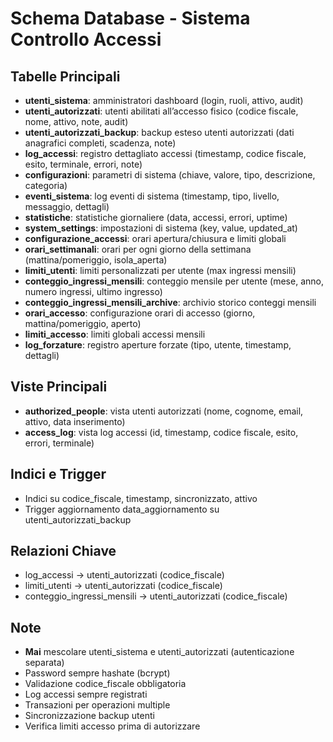# Schema Database - Sistema Controllo Accessi

## Tabelle Principali

- **utenti_sistema**: amministratori dashboard (login, ruoli, attivo, audit)
- **utenti_autorizzati**: utenti abilitati all’accesso fisico (codice fiscale, nome, attivo, note, audit)
- **utenti_autorizzati_backup**: backup esteso utenti autorizzati (dati anagrafici completi, scadenza, note)
- **log_accessi**: registro dettagliato accessi (timestamp, codice fiscale, esito, terminale, errori, note)
- **configurazioni**: parametri di sistema (chiave, valore, tipo, descrizione, categoria)
- **eventi_sistema**: log eventi di sistema (timestamp, tipo, livello, messaggio, dettagli)
- **statistiche**: statistiche giornaliere (data, accessi, errori, uptime)
- **system_settings**: impostazioni di sistema (key, value, updated_at)
- **configurazione_accessi**: orari apertura/chiusura e limiti globali
- **orari_settimanali**: orari per ogni giorno della settimana (mattina/pomeriggio, isola_aperta)
- **limiti_utenti**: limiti personalizzati per utente (max ingressi mensili)
- **conteggio_ingressi_mensili**: conteggio mensile per utente (mese, anno, numero ingressi, ultimo ingresso)
- **conteggio_ingressi_mensili_archive**: archivio storico conteggi mensili
- **orari_accesso**: configurazione orari di accesso (giorno, mattina/pomeriggio, aperto)
- **limiti_accesso**: limiti globali accessi mensili
- **log_forzature**: registro aperture forzate (tipo, utente, timestamp, dettagli)

## Viste Principali

- **authorized_people**: vista utenti autorizzati (nome, cognome, email, attivo, data inserimento)
- **access_log**: vista log accessi (id, timestamp, codice fiscale, esito, errori, terminale)

## Indici e Trigger

- Indici su codice_fiscale, timestamp, sincronizzato, attivo
- Trigger aggiornamento data_aggiornamento su utenti_autorizzati_backup

## Relazioni Chiave

- log_accessi → utenti_autorizzati (codice_fiscale)
- limiti_utenti → utenti_autorizzati (codice_fiscale)
- conteggio_ingressi_mensili → utenti_autorizzati (codice_fiscale)

## Note

- **Mai** mescolare utenti_sistema e utenti_autorizzati (autenticazione separata)
- Password sempre hashate (bcrypt)
- Validazione codice_fiscale obbligatoria
- Log accessi sempre registrati
- Transazioni per operazioni multiple
- Sincronizzazione backup utenti
- Verifica limiti accesso prima di autorizzare
